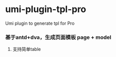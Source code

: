 # umi-plugin-tpl-pro
Umi plugin to generate tpl for Pro
### 基于antd+dva，生成页面模板 page + model 
1. 支持简单table
